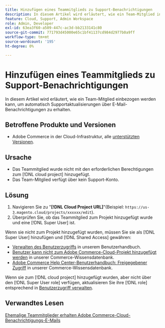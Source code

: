 ```yaml
---
title: Hinzufügen eines Teammitglieds zu Support-Benachrichtigungen
description: In diesem Artikel wird erläutert, wie ein Team-Mitglied in Support-Benachrichtigungen aufgenommen wird.
feature: Cloud, Support, Admin Workspace
role: Admin, Developer
exl-id: 63ea3f60-a509-447c-ac3d-bb2133141c80
source-git-commit: 771793d45000e65c1bf41137cd984d2977b0a9ff
workflow-type: tm+mt
source-wordcount: '195'
ht-degree: 0%

---
```


# Hinzufügen eines Teammitglieds zu Support-Benachrichtigungen

In diesem Artikel wird erläutert, wie ein Team-Mitglied einbezogen werden kann, um automatisch Supportaktualisierungen über E-Mail-Benachrichtigungen zu erhalten.

## Betroffene Produkte und Versionen

* Adobe Commerce in der Cloud-Infrastruktur, alle [unterstützten Versionen](https://www.adobe.com/content/dam/cc/en/legal/terms/enterprise/pdfs/Adobe-Commerce-Software-Lifecycle-Policy.pdf).

## Ursache

* Das Teammitglied wurde nicht mit den erforderlichen Berechtigungen zum [!DNL cloud project] hinzugefügt.
* Das Team-Mitglied verfügt über kein Support-Konto.

## Lösung

1. Navigieren Sie zu &quot;**[!DNL Cloud Project URL]**&quot;(Beispiel: `https://us-3.magento.cloud/projects/xxxxxx/edit`).
1. Überprüfen Sie, ob das Teammitglied zum Projekt hinzugefügt wurde und eine [!DNL Super User] ist.

Wenn sie nicht zum Projekt hinzugefügt wurden, müssen Sie sie als [!DNL Super User] hinzufügen und [!DNL Shared Access] gewähren:

* [Verwalten des Benutzerzugriffs](https://experienceleague.adobe.com/docs/commerce-cloud-service/user-guide/project/user-access.html) in unserem Benutzerhandbuch.
* [ Benutzer kann nicht zum Adobe Commerce-Cloud-Projekt hinzugefügt werden](https://experienceleague.adobe.com/docs/commerce-knowledge-base/kb/troubleshooting/miscellaneous/unable-add-user-adobe-commerce-cloud-project.html) in unserer Commerce-Wissensdatenbank.
* [Adobe Commerce Help Center-Benutzerhandbuch: Freigegebener Zugriff](https://experienceleague.adobe.com/docs/commerce-knowledge-base/kb/help-center-guide/magento-help-center-user-guide.html#shared-access) in unserer Commerce-Wissensdatenbank.

Wenn sie zum [!DNL cloud project] hinzugefügt wurden, aber nicht über den [!DNL Super User role] verfügen, aktualisieren Sie ihre [!DNL role] entsprechend in [Benutzerzugriff verwalten](https://experienceleague.adobe.com/docs/commerce-cloud-service/user-guide/project/user-access.html).

## Verwandtes Lesen

[Ehemalige Teammitglieder erhalten Adobe Commerce-Cloud-Benachrichtigungs-E-Mails ](https://experienceleague.adobe.com/docs/commerce-knowledge-base/kb/troubleshooting/miscellaneous/former-teammembers-receive-cloud-notification-emails.html)

